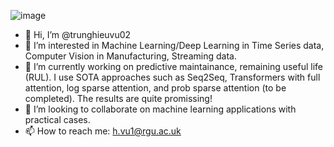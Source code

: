 ![image](https://github.com/trunghieuvu02/trunghieuvu02/assets/146632014/ac4d4cc5-79c0-43f8-8e5b-20f16bed9ed5)

- 👋 Hi, I’m @trunghieuvu02
- 👀 I’m interested in Machine Learning/Deep Learning in Time Series data, Computer Vision in Manufacturing, Streaming data.
- 🌱 I’m currently working on predictive maintainance, remaining useful life (RUL). I use SOTA approaches such as Seq2Seq, Transformers with full attention, log sparse attention, and prob sparse attention (to be completed). The results are quite promissing!
- 💞️ I’m looking to collaborate on machine learning applications with practical cases.
- 📫 How to reach me: h.vu1@rgu.ac.uk

<!---
trunghieuvu02/trunghieuvu02 is a ✨ special ✨ repository because its `README.md` (this file) appears on your GitHub profile.
You can click the Preview link to take a look at your changes.
--->


